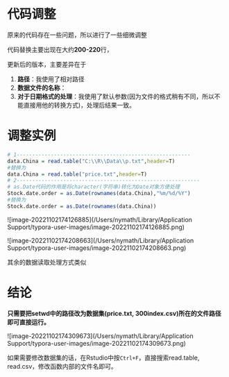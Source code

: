 # 代码调整

原来的代码存在一些问题，所以进行了一些细微调整

代码替换主要出现在大约**200-220**行，

更新后的版本，主要差异在于

1. **路径**：我使用了相对路径
2. **数据文件的名称**：
3. **对于日期格式的处理**：我使用了默认参数(因为文件的格式稍有不同，所以不能直接用他的转换方式)，处理后结果一致。



# 调整实例

```R
# 1--------------------------------------------------------
data.China = read.table("C:\\R\\Data\\p.txt",header=T)
#替换为
data.China = read.table("price.txt",header=T)
# 2-----------------------------------------------------------
# as.Date代码的作用是将character(字符串)转化为Date对象方便处理
Stock.date.order = as.Date(rownames(data.China),"%m/%d/%Y") 
#替换为
Stock.date.order = as.Date(rownames(data.China)) 
```

![image-20221102174126885](/Users/nymath/Library/Application Support/typora-user-images/image-20221102174126885.png)

![image-20221102174208663](/Users/nymath/Library/Application Support/typora-user-images/image-20221102174208663.png)

其余的数据读取处理方式类似



# 结论

**只需要把setwd中的路径改为数据集(price.txt, 300index.csv)所在的文件路径即可直接运行。**

![image-20221102174309673](/Users/nymath/Library/Application Support/typora-user-images/image-20221102174309673.png)

如果需要修改数据集的话，在Rstudio中按`Ctrl+F`，直接搜索read.table, read.csv，修改函数内部的文件名即可。
